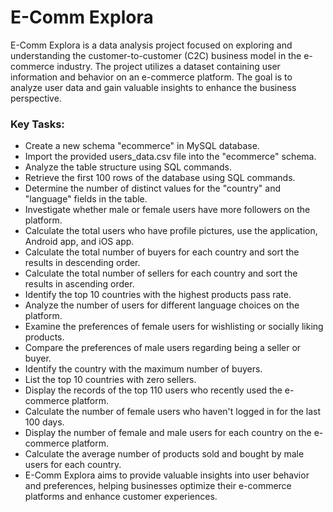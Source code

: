 # E-Comm Explora
E-Comm Explora is a data analysis project focused on exploring and understanding the customer-to-customer (C2C) business model in the e-commerce industry. The project utilizes a dataset containing user information and behavior on an e-commerce platform. The goal is to analyze user data and gain valuable insights to enhance the business perspective.

### Key Tasks:

- Create a new schema "ecommerce" in MySQL database.
- Import the provided users_data.csv file into the "ecommerce" schema.
- Analyze the table structure using SQL commands.
- Retrieve the first 100 rows of the database using SQL commands.
- Determine the number of distinct values for the "country" and "language" fields in the table.
- Investigate whether male or female users have more followers on the platform.
- Calculate the total users who have profile pictures, use the application, Android app, and iOS app.
- Calculate the total number of buyers for each country and sort the results in descending order.
- Calculate the total number of sellers for each country and sort the results in ascending order.
- Identify the top 10 countries with the highest products pass rate.
- Analyze the number of users for different language choices on the platform.
- Examine the preferences of female users for wishlisting or socially liking products.
- Compare the preferences of male users regarding being a seller or buyer.
- Identify the country with the maximum number of buyers.
- List the top 10 countries with zero sellers.
- Display the records of the top 110 users who recently used the e-commerce platform.
- Calculate the number of female users who haven't logged in for the last 100 days.
- Display the number of female and male users for each country on the e-commerce platform.
- Calculate the average number of products sold and bought by male users for each country.
- E-Comm Explora aims to provide valuable insights into user behavior and preferences, helping businesses optimize their e-commerce platforms and enhance customer experiences.
